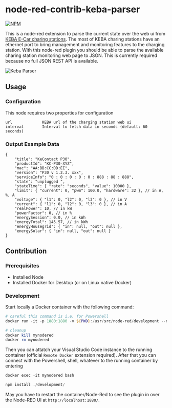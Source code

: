 # node-red-contrib-keba-parser

[![NPM](https://nodei.co/npm/red-contrib-keba-parser.png?compact=true)](https://npmjs.org/package/red-contrib-keba-parser)

This is a node-red extension to parse the current state over the web ui from [KEBA E-Car charing stations](https://www.keba.com).
The most of KEBA charing stations have an ethernet port to bring management and monitoring features to the charging station.
With this node-red plugin you should be able to parse the available charing station monitoring web page to JSON.
This is currently required because no full JSON REST API is available.

![Keba Parser](https://raw.githubusercontent.com/secanis/red-contrib-keba-parser/main/images/screenshot-keba-parser.jpg)

## Usage

### Configuration

This node requires two properties for configuration

```text
url             KEBA url of the charging station web ui
interval        Interval to fetch data in seconds (default: 60 seconds)
```

### Output Example Data

```jsonc
{
    "title": "KeContact P30",
    "productId": "KC-P30-XYZ",
    "mac": "AA:BB:CC:DD:EE",
    "version": "P30 v 1.2.3. xxx",
    "serviceInfo": "0 : 0 : 0 : 0 : 0 : 888 : 88 : 888",
    "state": "unplugged ",
    "stateTime": { "rate": "seconds", "value": 10000 },
    "limit": { "current": 0, "pwm": 100.0, "hardware": 32 }, // in A, %, A
    "voltage": { "l1": 0, "l2": 0, "l3": 0 }, // in V
    "current": { "l1": 0, "l2": 0, "l3": 0 }, // in A
    "realPower": 10, // in kW
    "powerFactor": 0, // in %
    "energySession": 0.0, // in kWh
    "energyTotal": 145.57, // in kWh
    "energyHousegrid": { "in": null, "out": null },
    "energySolar": { "in": null, "out": null }
}
```

## Contribution

### Prerequisites

-   Installed Node
-   Installed Docker for Desktop (or on Linux native Docker)

### Development

Start locally a Docker container with the following command:

```powershell
# careful this command is i.e. for Powershell
docker run -it -p 1880:1880 -v ${PWD}:/usr/src/node-red/development --name mynodered nodered/node-red

# cleanup
docker kill mynodered
docker rm mynodered
```

Then you can attatch your Visual Studio Code instance to the running container (official `Remote Docker` extension required).
After that you can connect with the Powershell, shell, whatever to the running container by entering

```powershell
docker exec -it mynodered bash

npm install ./development/
```

May you have to restart the container/Node-Red to see the plugin in over the Node-RED UI at `http://localhost:1880/`.
